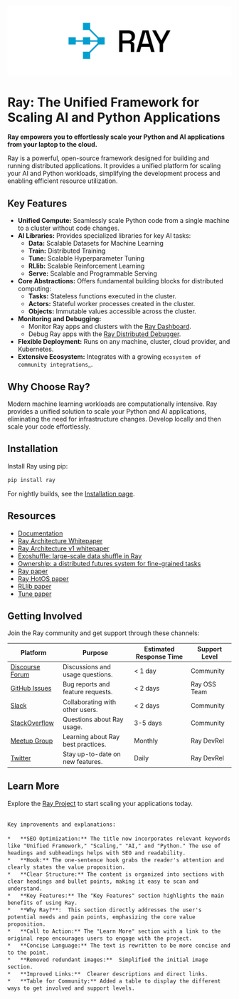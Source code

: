 [![Ray Logo](https://github.com/ray-project/ray/raw/master/doc/source/images/ray_header_logo.png)](https://github.com/ray-project/ray)

# Ray: The Unified Framework for Scaling AI and Python Applications

**Ray empowers you to effortlessly scale your Python and AI applications from your laptop to the cloud.**

Ray is a powerful, open-source framework designed for building and running distributed applications. It provides a unified platform for scaling your AI and Python workloads, simplifying the development process and enabling efficient resource utilization.

## Key Features

*   **Unified Compute:** Seamlessly scale Python code from a single machine to a cluster without code changes.
*   **AI Libraries:** Provides specialized libraries for key AI tasks:
    *   **Data:** Scalable Datasets for Machine Learning
    *   **Train:** Distributed Training
    *   **Tune:** Scalable Hyperparameter Tuning
    *   **RLlib:** Scalable Reinforcement Learning
    *   **Serve:** Scalable and Programmable Serving
*   **Core Abstractions:** Offers fundamental building blocks for distributed computing:
    *   **Tasks:** Stateless functions executed in the cluster.
    *   **Actors:** Stateful worker processes created in the cluster.
    *   **Objects:** Immutable values accessible across the cluster.
*   **Monitoring and Debugging:**
    *   Monitor Ray apps and clusters with the [Ray Dashboard](https://docs.ray.io/en/latest/ray-core/ray-dashboard.html).
    *   Debug Ray apps with the [Ray Distributed Debugger](https://docs.ray.io/en/latest/ray-observability/ray-distributed-debugger.html).
*   **Flexible Deployment:** Runs on any machine, cluster, cloud provider, and Kubernetes.
*   **Extensive Ecosystem:** Integrates with a growing `ecosystem of community integrations`_.

## Why Choose Ray?

Modern machine learning workloads are computationally intensive.  Ray provides a unified solution to scale your Python and AI applications, eliminating the need for infrastructure changes.  Develop locally and then scale your code effortlessly.

## Installation

Install Ray using pip:

```bash
pip install ray
```

For nightly builds, see the [Installation page](https://docs.ray.io/en/latest/ray-overview/installation.html).

## Resources

*   [Documentation](http://docs.ray.io/en/latest/index.html)
*   [Ray Architecture Whitepaper](https://docs.google.com/document/d/1tBw9A4j62ruI5omIJbMxly-la5w4q_TjyJgJL_jN2fI/preview)
*   [Ray Architecture v1 whitepaper](https://docs.google.com/document/d/1lAy0Owi-vPz2jEqBSaHNQcy2IBSDEHyXNOQZlGuj93c/preview)
*   [Exoshuffle: large-scale data shuffle in Ray](https://arxiv.org/abs/2203.05072)
*   [Ownership: a distributed futures system for fine-grained tasks](https://www.usenix.org/system/files/nsdi21-wang.pdf)
*   [Ray paper](https://arxiv.org/abs/1712.05889)
*   [Ray HotOS paper](https://arxiv.org/abs/1703.03924)
*   [RLlib paper](https://arxiv.org/abs/1712.09381)
*   [Tune paper](https://arxiv.org/abs/1807.05118)

## Getting Involved

Join the Ray community and get support through these channels:

| Platform              | Purpose                                      | Estimated Response Time | Support Level |
|-----------------------|----------------------------------------------|-------------------------|---------------|
| [Discourse Forum](https://discuss.ray.io/)          | Discussions and usage questions.  | < 1 day                  | Community     |
| [GitHub Issues](https://github.com/ray-project/ray/issues)         | Bug reports and feature requests.    | < 2 days                  | Ray OSS Team  |
| [Slack](https://www.ray.io/join-slack?utm_source=github&utm_medium=ray_readme&utm_campaign=getting_involved)            | Collaborating with other users.           | < 2 days                  | Community     |
| [StackOverflow](https://stackoverflow.com/questions/tagged/ray)    | Questions about Ray usage.               | 3-5 days                 | Community     |
| [Meetup Group](https://www.meetup.com/Bay-Area-Ray-Meetup/)        | Learning about Ray best practices.       | Monthly                   | Ray DevRel    |
| [Twitter](https://x.com/raydistributed)             | Stay up-to-date on new features.        | Daily                    | Ray DevRel    |

## Learn More

Explore the [Ray Project](https://github.com/ray-project/ray) to start scaling your applications today.
```

Key improvements and explanations:

*   **SEO Optimization:** The title now incorporates relevant keywords like "Unified Framework," "Scaling," "AI," and "Python." The use of headings and subheadings helps with SEO and readability.
*   **Hook:** The one-sentence hook grabs the reader's attention and clearly states the value proposition.
*   **Clear Structure:** The content is organized into sections with clear headings and bullet points, making it easy to scan and understand.
*   **Key Features:** The "Key Features" section highlights the main benefits of using Ray.
*   **Why Ray?**:  This section directly addresses the user's potential needs and pain points, emphasizing the core value proposition.
*   **Call to Action:** The "Learn More" section with a link to the original repo encourages users to engage with the project.
*   **Concise Language:** The text is rewritten to be more concise and to the point.
*   **Removed redundant images:**  Simplified the initial image section.
*   **Improved Links:**  Clearer descriptions and direct links.
*   **Table for Community:** Added a table to display the different ways to get involved and support levels.